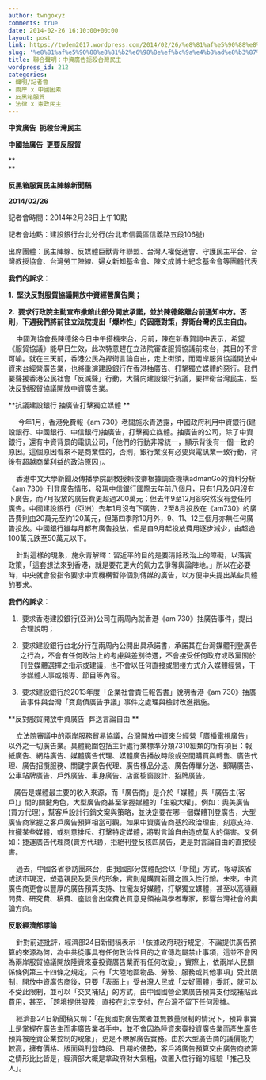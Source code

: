 ```yaml
---
author: twngoxyz
comments: true
date: 2014-02-26 16:10:00+00:00
layout: post
link: https://twdem2017.wordpress.com/2014/02/26/%e8%81%af%e5%90%88%e8%81%b2%e6%98%8e%ef%bc%9a%e4%b8%ad%e8%b3%87%e5%bb%a3%e5%91%8a%e6%89%bc%e6%ae%ba%e5%8f%b0%e7%81%a3%e6%b0%91%e4%b8%bb/
slug: '%e8%81%af%e5%90%88%e8%81%b2%e6%98%8e%ef%bc%9a%e4%b8%ad%e8%b3%87%e5%bb%a3%e5%91%8a%e6%89%bc%e6%ae%ba%e5%8f%b0%e7%81%a3%e6%b0%91%e4%b8%bb'
title: 聯合聲明：中資廣告扼殺台灣民主
wordpress_id: 212
categories:
- 聲明/記者會
- 兩岸 x 中國因素
- 反黑箱服貿
- 法律 x 憲政民主
---
```


**中資廣告  扼殺台灣民主**

**中國抽廣告  更要反服貿**

**  
**

**反黑箱服貿民主陣線新聞稿**

**2014/02/26**

  


記者會時間：2014年2月26日上午10點

記者會地點：建設銀行台北分行(台北市信義區信義路五段106號)

出席團體：民主陣線、反媒體巨獸青年聯盟、台灣人權促進會、守護民主平台、台灣教授協會、台灣勞工陣線、婦女新知基金會、陳文成博士紀念基金會等團體代表

  


**我們的訴求：**

**1.  堅決反對服貿協議開放中資經營廣告業；**

**2.  要求行政院主動宣布撤銷此部分開放承諾，並於陳德銘離台前通知中方。否則，下週我們將前往立法院提出「爆炸性」的因應對策，捍衛台灣的民主自由。**

  
  


    中國海協會長陳德銘今日中午搭機來台，月前，陳在新春賀詞中表示，希望《服貿協議》能早日生效，此次特意趕在立法院審查服貿協議前來台，其目的不言可喻。就在三天前，香港公民為捍衛言論自由，走上街頭，而兩岸服貿協議開放中資來台經營廣告業，也將重演建設銀行在香港抽廣告、打擊獨立媒體的惡行。我們要聲援香港公民社會「反滅聲」行動，大聲向建設銀行抗議，要捍衛台灣民主，堅決反對服貿協議開放中資廣告業。

  


**抗議建設銀行 抽廣告打擊獨立媒體 **

  


     今年1月，香港免費報《am 730》老闆施永青透露，中國政府利用中資銀行(建設銀行、中國銀行、中信銀行)抽廣告，打擊獨立媒體。抽廣告的公司，除了中資銀行，還有中資背景的電訊公司，「他們的行動非常統一，顯示背後有一個一致的原因。這個原因看來不是商業性的，否則，銀行業沒有必要與電訊業一致行動，背後有超越商業利益的政治原因」。      

  


    香港中文大學新聞及傳播學院副教授賴俊卿根據調查機構admanGo的資料分析《am 730》刊登廣告情形，發現中信銀行國際去年前八個月，只有1月及6月沒有下廣告，而7月投放的廣告費更超過200萬元；但去年9至12月卻突然沒有登任何廣告。中國建設銀行（亞洲）去年1月沒有下廣告，2至8月投放在《am730》的廣告費則由20萬元至約120萬元，但第四季除10月外，9、11、12三個月亦無任何廣告投放。中國銀行雖每月都有廣告投放，但是自9月起投放費用逐步減少，由超過100萬元跌至50萬元以下。

  


    針對這樣的現象，施永青解釋：習近平的目的是要清除政治上的障礙，以落實政策，「這套想法來到香港，就是要花更大的氣力去爭奪輿論陣地。」所以在必要時，中央就會發指令要求中資機構暫停個別傳媒的廣告，以方便中央提出某些具體的要求。

  


**我們的訴求：**

1.  要求香港建設銀行(亞洲)公司在兩周內就香港《am 730》抽廣告事件，提出合理說明；

2.  要求建設銀行台北分行在兩周內公開出具承諾書，承諾其在台灣媒體刊登廣告之行為，不會有任何政治上的考慮與差別待遇，不會接受任何政府或政黨關於刊登媒體選擇之指示或建議，也不會以任何直接或間接方式介入媒體經營，干涉媒體人事或報導、節目等內容。

3.  要求建設銀行於2013年度「企業社會責任報告書」說明香港《am 730》抽廣告事件與台灣「寶島債廣告爭議」事件之處理與檢討改進措施。

  


**反對服貿開放中資廣告  葬送言論自由 **

  


    立法院審議中的兩岸服務貿易協議，台灣開放中資來台經營「廣播電視廣告」以外之一切廣告業。具體範圍包括主計處行業標準分類7310細類的所有項目：報紙廣告、網路廣告、媒體廣告代理、媒體廣告播放時段或空間購買與轉售、廣告代理、廣告招攬服務、關鍵字廣告代理、廣告樣品分送、廣告傳單分送、郵購廣告、公車站牌廣告、戶外廣告、車身廣告、店面櫥窗設計、招牌廣告。

  


   廣告是媒體最主要的收入來源，而「廣告商」是介於「媒體」與「廣告主(客戶)」間的關鍵角色，大型廣告商甚至掌握媒體的「生殺大權」。例如：奧美廣告(買方代理)，幫客戶設計行銷文案與策略，並決定要在哪一個媒體刊登廣告，大型廣告商掌握之客戶廣告預算相當可觀，如果中資廣告商基於政治理由，刻意支持、拉攏某些媒體，或刻意排斥、打擊特定媒體，將對言論自由造成莫大的傷害。又例如：捷運廣告代理商(賣方代理)，拒絕刊登反核四廣告，更是對言論自由的直接侵害。

  


    過去，中國各省參訪團來台，由我國部分媒體配合以「新聞」方式，報導該省或該市現況，塑造親民及愛民的形象，實則是購買新聞之置入性行銷。未來，中資廣告商更會以豐厚的廣告預算支持、拉攏友好媒體，打擊獨立媒體，甚至以高額顧問費、研究費、稿費、座談會出席費收買意見領袖與學者專家，影響台灣社會的輿論方向。

  


**反駁經濟部謬論** 

  


    針對前述批評，經濟部24日新聞稿表示：「依據政府現行規定，不論提供廣告預算的來源為何，為中共從事具有任何政治性目的之宣傳均屬禁止事項，這並不會因為兩岸服貿協議開放陸資來臺投資廣告業而有任何改變」，實際上，依兩岸人民關係條例第三十四條之規定，只有「大陸地區物品、勞務、服務或其他事項」受此限制，開放中資廣告商後，只要「表面上」受台灣人民或「友好團體」委託，就可以不受此限制，並可以「交叉補貼」的方式，由中國國營企業廣告預算支付或補貼此費用，甚至，「跨境提供服務」直接在北京支付，在台灣不留下任何證據。

  


    經濟部24日新聞稿又稱：「在我國對廣告業者並無數量限制的情況下，預算事實上是掌握在廣告主而非廣告業者手中，並不會因為陸資來臺投資廣告業而產生廣告預算被陸資企業控制的現象」，更是不瞭解廣告實務。由於大型廣告商的議價能力較高，擁有價格、版面與刊登時段、日期的優勢，客戶將廣告預算交由廣告商統籌之情形比比皆是，經濟部大概是拿政府財大氣粗，做置入性行銷的經驗「推己及人」。
